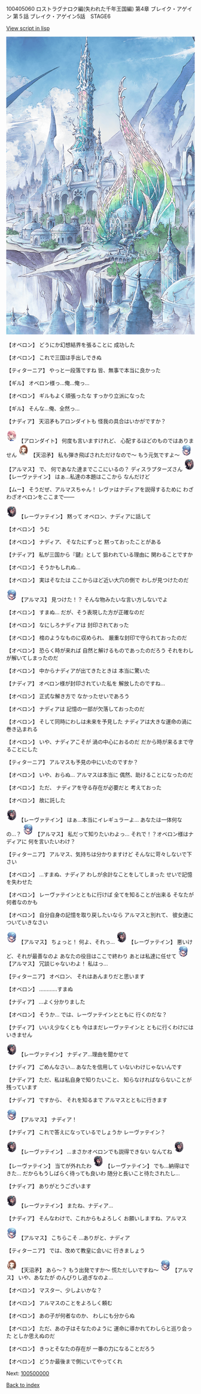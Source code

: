 100405060 ロストラグナロク編(失われた千年王国編) 第4章 ブレイク・アゲイン 第５話 ブレイク・アゲイン5話　STAGE6

[View script in lisp](../scripts/100405060.txt)

![fairy_world.png](../images/backgrounds/fairy_world.png)

【オベロン】
どうにか幻想結界を張ることに
成功した

【オベロン】
これで三国は手出しできぬ

【ティターニア】
やっと一段落ですね
皆、無事で本当に良かった

【ギル】
オベロン様っ…俺…俺っ…

【オベロン】
ギルもよく頑張ったな
すっかり立派になった

【ギル】
そんな…俺、全然っ…

【ナディア】
天沼矛もアロンダイトも
怪我の具合はいかがですか？

<img src="../images/units/3100711.png" alt="3100711.png" height="34"/>
【アロンダイト】
何度も言いますけれど、
心配するほどのものではありません

<img src="../images/units/3300411.png" alt="3300411.png" height="34"/>
【天沼矛】
私も弾き飛ばされただけなので～
もう元気ですよ～

<img src="../images/units/3103811.png" alt="3103811.png" height="34"/>
【アルマス】
で、
何であなた達までここにいるの？
ディスラプターズさん

<img src="../images/units/3100211.png" alt="3100211.png" height="34"/>
【レーヴァテイン】
はぁ…私達の本題はここから
なんだけど

【ムー】
そうだぜ、アルマスちゃん！
レヴァはナディアを説得するために
わざわざオベロンをここまで――

<img src="../images/units/3100211.png" alt="3100211.png" height="34"/>
【レーヴァテイン】
黙って
オベロン、ナディアに話して

【オベロン】
うむ

【オベロン】
ナディア、
そなたにずっと
黙っておったことがある

【ナディア】
私が三国から『鍵』として
狙われている理由に
関わることですか

【オベロン】
そうかもしれぬ…

【オベロン】
実はそなたは
ここからほど近い大穴の側で
わしが見つけたのだ

<img src="../images/units/3103811.png" alt="3103811.png" height="34"/>
【アルマス】
見つけた！？
そんな物みたいな言い方しないでよ

【オベロン】
すまぬ…
だが、そう表現した方が正確なのだ

【オベロン】
なにしろナディアは
封印されておった

【オベロン】
棺のようなものに収められ、
厳重な封印で守られておったのだ

【オベロン】
恐らく時が来れば
自然と解けるものであったのだろう
それをわしが解いてしまったのだ

【オベロン】
中からナディアが出てきたときは
本当に驚いた

【ナディア】
オベロン様が封印されていた私を
解放したのですね…

【オベロン】
正式な解き方で
なかったせいであろう

【オベロン】
ナディアは
記憶の一部が欠落しておったのだ

【オベロン】
そして同時にわしは未来を予見した
ナディアは大きな運命の渦に
巻き込まれる

【オベロン】
いや、ナディアこそが
渦の中心におるのだ
だから時が来るまで守ることにした

【ティターニア】
アルマスも予見の中にいたのですか？

【オベロン】
いや、おらぬ…
アルマスは本当に
偶然、助けることになったのだ

【オベロン】
ただ、
ナディアを守る存在が必要だと
考えておった

【オベロン】
故に託した

<img src="../images/units/3100211.png" alt="3100211.png" height="34"/>
【レーヴァテイン】
はぁ…本当にイレギュラーよ…
あなたは一体何なの…？

<img src="../images/units/3103811.png" alt="3103811.png" height="34"/>
【アルマス】
私だって知りたいわよっ…
それで！？オベロン様はナディアに
何を言いたいわけ？

【ティターニア】
アルマス、気持ちは分かりますけど
そんなに苛々しないで下さい

【オベロン】
…すまぬ、ナディア
わしが余計なことをしてしまった
せいで記憶を失わせた

【オベロン】
レーヴァテインとともに行けば
全てを知ることが出来る
そなたが何者なのかも

【オベロン】
自分自身の記憶を取り戻したいなら
アルマスと別れて、
彼女達についていきなさい

<img src="../images/units/3103811.png" alt="3103811.png" height="34"/>
【アルマス】
ちょっと！
何よ、それっ…

<img src="../images/units/3100211.png" alt="3100211.png" height="34"/>
【レーヴァテイン】
悪いけど、それが最善なのよ
あなたの役目はここで終わり
あとは私達に任せて

<img src="../images/units/3103811.png" alt="3103811.png" height="34"/>
【アルマス】
冗談じゃないわよ！
私はっ…

【ティターニア】
オベロン、
それはあんまりだと思います

【オベロン】
…………すまぬ

【ナディア】
…よく分かりました

【オベロン】
そうか…
では、レーヴァテインとともに
行くのだな？

【ナディア】
いいえ少なくとも
今はまだレーヴァテインと
ともに行くわけにはいきません

<img src="../images/units/3100211.png" alt="3100211.png" height="34"/>
【レーヴァテイン】
ナディア…理由を聞かせて

【ナディア】
ごめんなさい…
あなたを信用して
いないわけじゃないんです

【ナディア】
ただ、私は私自身で知りたいこと、
知らなければならないことが
残っています

【ナディア】
ですから、
それを知るまで
アルマスとともに行きます

<img src="../images/units/3103811.png" alt="3103811.png" height="34"/>
【アルマス】
ナディア！

【ナディア】
これで答えになっているでしょうか
レーヴァテイン？

<img src="../images/units/3100211.png" alt="3100211.png" height="34"/>
【レーヴァテイン】
…まさかオベロンでも説得できない
なんてね

<img src="../images/units/3100211.png" alt="3100211.png" height="34"/>
【レーヴァテイン】
当てが外れたわ

<img src="../images/units/3100211.png" alt="3100211.png" height="34"/>
【レーヴァテイン】
でも…納得はできた…
だからもうしばらく待っても良いわ
随分と長いこと待たされたし…

【ナディア】
ありがとうございます

<img src="../images/units/3100211.png" alt="3100211.png" height="34"/>
【レーヴァテイン】
またね、ナディア…

【ナディア】
そんなわけで、これからもよろしく
お願いしますね、アルマス

<img src="../images/units/3103811.png" alt="3103811.png" height="34"/>
【アルマス】
こちらこそ
…ありがと、ナディア

【ティターニア】
では、改めて教皇に会いに
行きましょう

<img src="../images/units/3300411.png" alt="3300411.png" height="34"/>
【天沼矛】
あら～？
もう出発ですか～
慌ただしいですね～

<img src="../images/units/3103811.png" alt="3103811.png" height="34"/>
【アルマス】
いや、あなたが
のんびりし過ぎなのよ…

【オベロン】
マスター、少しよいかな？

【オベロン】
アルマスのことをよろしく頼む

【オベロン】
あの子が何者なのか、
わしにも分からぬ

【オベロン】
ただ、あの子はそなたのように
運命に導かれてわしらと巡り会った
としか思えぬのだ

【オベロン】
きっとそなたの存在が
一番の力になることだろう

【オベロン】
どうか最後まで側にいてやってくれ


Next: [100500000](100500000.md)

[Back to index](index.md)
